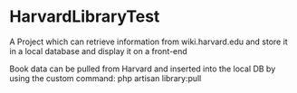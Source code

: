 # HarvardLibraryTest
A Project which can retrieve information from wiki.harvard.edu
and store it in a local database
and display it on a front-end

Book data can be pulled from Harvard and inserted into the local DB by using the custom command:
php artisan library:pull
